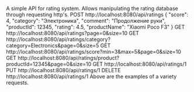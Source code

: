 A simple API for rating system.
Allows manipulating the rating database through requesting http's.
POST http://localhost:8080/api/ratings
{
    "score": 4,
    "category": "Электроника",
    "comment": "Продолжение руки",
    "productId": 12345,
    "rating": 4.5,
    "productName": "Xiaomi Poco F3"
}
GET http://localhost:8080/api/ratings?page=0&size=10
GET http://localhost:8080/api/ratings/category?category=Electronics&page=0&size=5
GET http://localhost:8080/api/ratings/score?min=3&max=5&page=0&size=10
GET http://localhost:8080/api/ratings/product?productId=12345&page=0&size=10
GET http://localhost:8080/api/ratings/1
PUT http://localhost:8080/api/ratings/1
DELETE http://localhost:8080/api/ratings/1
Above are the examples of a variety requests.
